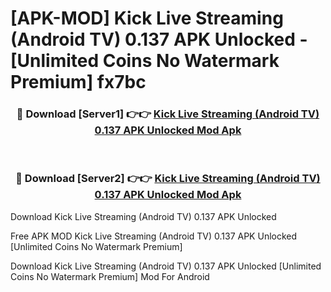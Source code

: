 # [APK-MOD] Kick  Live Streaming (Android TV) 0.137 APK Unlocked - [Unlimited Coins No Watermark Premium] fx7bc



<div align="center">
<h3>🔴 Download [Server1] 👉👉 <a href="https://momento.my/?title=Kick__Live_Streaming_(Android_TV)_0.137_APK_Unlocked">Kick  Live Streaming (Android TV) 0.137 APK Unlocked Mod Apk</a></h3><br>

<h3>🔴 Download [Server2] 👉👉 <a href="https://momento.my/?title=Kick__Live_Streaming_(Android_TV)_0.137_APK_Unlocked">Kick  Live Streaming (Android TV) 0.137 APK Unlocked Mod Apk</a></h3>
</div>



Download Kick  Live Streaming (Android TV) 0.137 APK Unlocked 

Free APK MOD Kick  Live Streaming (Android TV) 0.137 APK Unlocked [Unlimited Coins No Watermark Premium]

Download Kick  Live Streaming (Android TV) 0.137 APK Unlocked [Unlimited Coins No Watermark Premium] Mod For Android
